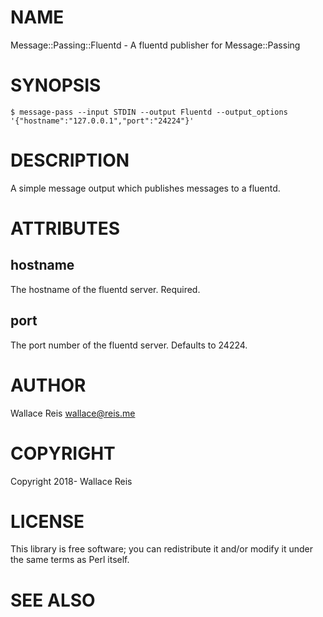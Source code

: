 # NAME

Message::Passing::Fluentd - A fluentd publisher for Message::Passing

# SYNOPSIS

    $ message-pass --input STDIN --output Fluentd --output_options '{"hostname":"127.0.0.1","port":"24224"}'

# DESCRIPTION

A simple message output which publishes messages to a fluentd.

# ATTRIBUTES

## hostname

The hostname of the fluentd server. Required.

## port

The port number of the fluentd server. Defaults to 24224.

# AUTHOR

Wallace Reis <wallace@reis.me>

# COPYRIGHT

Copyright 2018- Wallace Reis

# LICENSE

This library is free software; you can redistribute it and/or modify
it under the same terms as Perl itself.

# SEE ALSO
